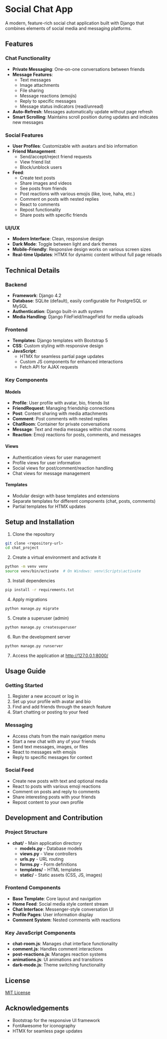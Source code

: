 # Social Chat App

A modern, feature-rich social chat application built with Django that combines elements of social media and messaging platforms.

## Features

### Chat Functionality
- **Private Messaging**: One-on-one conversations between friends
- **Message Features**:
  - Text messages
  - Image attachments
  - File sharing
  - Message reactions (emojis)
  - Reply to specific messages
  - Message status indicators (read/unread)
- **Auto-Refresh**: Messages automatically update without page refresh
- **Smart Scrolling**: Maintains scroll position during updates and indicates new messages

### Social Features
- **User Profiles**: Customizable with avatars and bio information
- **Friend Management**:
  - Send/accept/reject friend requests
  - View friend list
  - Block/unblock users
- **Feed**:
  - Create text posts
  - Share images and videos
  - See posts from friends
  - Post reactions with various emojis (like, love, haha, etc.)
  - Comment on posts with nested replies
  - React to comments
  - Repost functionality
  - Share posts with specific friends

### UI/UX
- **Modern Interface**: Clean, responsive design
- **Dark Mode**: Toggle between light and dark themes
- **Mobile-Friendly**: Responsive design works on various screen sizes
- **Real-time Updates**: HTMX for dynamic content without full page reloads

## Technical Details

### Backend
- **Framework**: Django 4.2
- **Database**: SQLite (default), easily configurable for PostgreSQL or MySQL
- **Authentication**: Django built-in auth system
- **Media Handling**: Django FileField/ImageField for media uploads

### Frontend
- **Templates**: Django templates with Bootstrap 5
- **CSS**: Custom styling with responsive design
- **JavaScript**:
  - HTMX for seamless partial page updates
  - Custom JS components for enhanced interactions
  - Fetch API for AJAX requests

### Key Components

#### Models
- **Profile**: User profile with avatar, bio, friends list
- **FriendRequest**: Managing friendship connections
- **Post**: Content sharing with media attachments
- **Comment**: Post comments with nested replies
- **ChatRoom**: Container for private conversations
- **Message**: Text and media messages within chat rooms
- **Reaction**: Emoji reactions for posts, comments, and messages

#### Views
- Authentication views for user management
- Profile views for user information
- Social views for post/comment/reaction handling
- Chat views for message management

#### Templates
- Modular design with base templates and extensions
- Separate templates for different components (chat, posts, comments)
- Partial templates for HTMX updates

## Setup and Installation

1. Clone the repository
```bash
git clone <repository-url>
cd chat_project
```

2. Create a virtual environment and activate it
```bash
python -m venv venv
source venv/bin/activate  # On Windows: venv\Scripts\activate
```

3. Install dependencies
```bash
pip install -r requirements.txt
```

4. Apply migrations
```bash
python manage.py migrate
```

5. Create a superuser (admin)
```bash
python manage.py createsuperuser
```

6. Run the development server
```bash
python manage.py runserver
```

7. Access the application at http://127.0.0.1:8000/

## Usage Guide

### Getting Started
1. Register a new account or log in
2. Set up your profile with avatar and bio
3. Find and add friends through the search feature
4. Start chatting or posting to your feed

### Messaging
- Access chats from the main navigation menu
- Start a new chat with any of your friends
- Send text messages, images, or files
- React to messages with emojis
- Reply to specific messages for context

### Social Feed
- Create new posts with text and optional media
- React to posts with various emoji reactions
- Comment on posts and reply to comments
- Share interesting posts with your friends
- Repost content to your own profile

## Development and Contribution

### Project Structure
- **chat/** - Main application directory
  - **models.py** - Database models
  - **views.py** - View controllers
  - **urls.py** - URL routing
  - **forms.py** - Form definitions
  - **templates/** - HTML templates
  - **static/** - Static assets (CSS, JS, images)

### Frontend Components
- **Base Template**: Core layout and navigation
- **Home Feed**: Social media style content stream
- **Chat Interface**: Messenger-style conversation UI
- **Profile Pages**: User information display
- **Comment System**: Nested comments with reactions

### Key JavaScript Components
- **chat-room.js**: Manages chat interface functionality
- **comment.js**: Handles comment interactions
- **post-reactions.js**: Manages reaction systems
- **animations.js**: UI animations and transitions
- **dark-mode.js**: Theme switching functionality

## License

[MIT License](LICENSE)

## Acknowledgements
- Bootstrap for the responsive UI framework
- FontAwesome for iconography
- HTMX for seamless page updates 